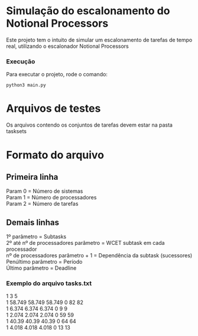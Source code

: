 # Simulação do escalonamento do Notional Processors

Este projeto tem o intuito de simular um escalonamento de tarefas de tempo real, utilizando o escalonador
Notional Processors 

### Execução

Para executar o projeto, rode o comando:

```
python3 main.py
```

# Arquivos de testes

Os arquivos contendo os conjuntos de tarefas devem estar na pasta tasksets
# Formato do arquivo

## Primeira linha  
Param 0 = Número de sistemas  
Param 1 = Número de processadores  
Param 2 = Número de tarefas  

## Demais linhas
1º parâmetro = Subtasks  
2º até nº de processadores parâmetro = WCET subtask em cada processador  
nº de processadores parâmetro + 1 = Dependência da subtask (sucessores)  
Penúltimo parâmetro = Período  
Último parâmetro = Deadline  

### Exemplo do arquivo tasks.txt

1 3 5  
1  58.749 58.749 58.749 0  82 82  
1  6.374 6.374 6.374 0  9 9  
1  2.074 2.074 2.074 0  59 59  
1  40.39 40.39 40.39 0  64 64  
1  4.018 4.018 4.018 0  13 13  